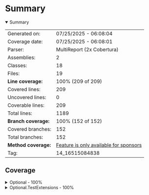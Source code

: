 # Summary
<details open><summary>Summary</summary>

|||
|:---|:---|
| Generated on: | 07/25/2025 - 06:08:04 |
| Coverage date: | 07/25/2025 - 06:08:01 |
| Parser: | MultiReport (2x Cobertura) |
| Assemblies: | 2 |
| Classes: | 18 |
| Files: | 19 |
| **Line coverage:** | 100% (209 of 209) |
| Covered lines: | 209 |
| Uncovered lines: | 0 |
| Coverable lines: | 209 |
| Total lines: | 1189 |
| **Branch coverage:** | 100% (152 of 152) |
| Covered branches: | 152 |
| Total branches: | 152 |
| **Method coverage:** | [Feature is only available for sponsors](https://reportgenerator.io/pro) |
| Tag: | 14_16515084838 |

</details>

## Coverage
<details><summary>Optional - 100%</summary>

|**Name**|**Line**|**Branch**|
|:---|---:|---:|
|**Optional**|**100%**|**100%**|
|Toarnbeike.Optional.Collections.CollectionExtensions|100%|100%|
|Toarnbeike.Optional.Collections.OptionCollectionExtensions|100%|100%|
|Toarnbeike.Optional.Extensions.AsNullableOptionExtensions|100%|100%|
|Toarnbeike.Optional.Extensions.AsOptionExtensions|100%|100%|
|Toarnbeike.Optional.Extensions.BindOptionExtensions|100%|100%|
|Toarnbeike.Optional.Extensions.CheckOptionExtensions|100%|100%|
|Toarnbeike.Optional.Extensions.IsSomeAndOptionExtensions|100%|100%|
|Toarnbeike.Optional.Extensions.MapOptionExtensions|100%|100%|
|Toarnbeike.Optional.Extensions.MatchOptionExtensions|100%|100%|
|Toarnbeike.Optional.Extensions.OrElseOptionExtensions|100%|100%|
|Toarnbeike.Optional.Extensions.ReduceOptionExtensions|100%|100%|
|Toarnbeike.Optional.Extensions.TapIfNoneOptionExtensions|100%|100%|
|Toarnbeike.Optional.Extensions.TapOptionExtensions|100%|100%|
|Toarnbeike.Optional.Extensions.Unsafe.ReduceOrThrowOptionExtensions|100%|100%|
|Toarnbeike.Optional.Option|100%|100%|
|Toarnbeike.Optional.Option`1|100%|100%|

</details>
<details><summary>Optional.TestExtensions - 100%</summary>

|**Name**|**Line**|**Branch**|
|:---|---:|---:|
|**Optional.TestExtensions**|**100%**|**100%**|
|Toarnbeike.Optional.TestExtensions.OptionAssertionException|100%||
|Toarnbeike.Optional.TestExtensions.OptionAssertions|100%|100%|

</details>
